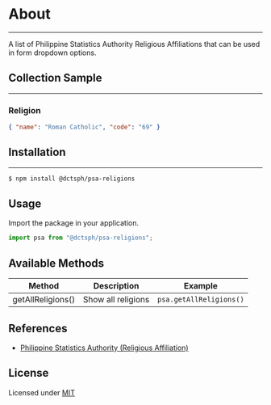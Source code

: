 # About
___
A list of Philippine Statistics Authority Religious Affiliations that can be used in form dropdown options.

## Collection Sample
___
### Religion
```json
{ "name": "Roman Catholic", "code": "69" }
```

## Installation
___
```bash
$ npm install @dctsph/psa-religions
```

## Usage
Import the package in your application.
```javascript
import psa from "@dctsph/psa-religions";
```

## Available Methods

| Method                                | Description                         | Example                 |
|---------------------------------------|-------------------------------------|-------------------------|
| getAllReligions()                     | Show all religions                  | `psa.getAllReligions()` |


## References
- [Philippine Statistics Authority (Religious Affiliation)](https://psa.gov.ph/content/religious-affliation)

## License
Licensed under  [MIT](https://opensource.org/licenses/MIT)